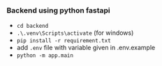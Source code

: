 ### Backend using python fastapi

- `cd backend`
- `.\.venv\Scripts\activate`  (for windows)
- `pip install -r requirement.txt`
- add `.env` file with variable given in .env.example 
- `python -m app.main`